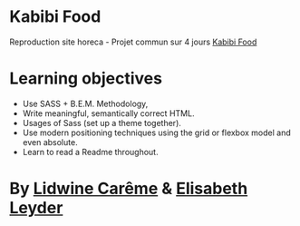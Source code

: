 # Kabibi Food

Reproduction site horeca - Projet commun sur 4 jours 
[Kabibi Food](https://elibbth.github.io/Kabibi-Food/)

# Learning objectives
- Use SASS + B.E.M. Methodology,
- Write meaningful, semantically correct HTML.
- Usages of Sass (set up a theme together).
- Use modern positioning techniques using the grid or flexbox model and even absolute.
- Learn to read a Readme throughout.

# By [Lidwine Carême](https://www.github.com/LidwinePrior) & [Elisabeth Leyder](https://github.com/Elibbth)
